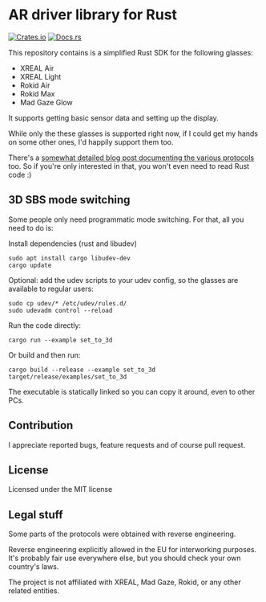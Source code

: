 # AR driver library for Rust
[![Crates.io](https://img.shields.io/crates/v/ar-drivers.svg)](https://crates.io/crates/ar-drivers)
[![Docs.rs](https://docs.rs/ar-drivers/badge.svg)](https://docs.rs/ar-drivers)

This repository contains is a simplified Rust SDK for the following glasses:

* XREAL Air
* XREAL Light
* Rokid Air
* Rokid Max
* Mad Gaze Glow

It supports getting basic sensor data and setting up the display.

While only the these glasses is supported right now, if I could get my hands on some other
ones, I'd happily support them too.

There's a [somewhat detailed blog post documenting the various protocols](https://voidcomputing.hu/blog/good-bad-ugly/)
too. So if you're only interested in that, you won't even need to read Rust code :)

## 3D SBS mode switching

Some people only need programmatic mode switching. For that, all you need to do is:

Install dependencies (rust and libudev)

```
sudo apt install cargo libudev-dev
cargo update
```

Optional: add the udev scripts to your udev config, so the glasses are available to regular
users:

```
sudo cp udev/* /etc/udev/rules.d/
sudo udevadm control --reload
```

Run the code directly:

```
cargo run --example set_to_3d
```

Or build and then run:

```
cargo build --release --example set_to_3d
target/release/examples/set_to_3d
```

The executable is statically linked so you can copy it around, even to other PCs.


## Contribution

I appreciate reported bugs, feature requests and of course pull request.

## License

Licensed under the MIT license

## Legal stuff

Some parts of the protocols were obtained with reverse engineering.

Reverse engineering explicitly allowed in the EU for interworking purposes.
It's probably fair use everywhere else, but you should check your own
country's laws.

The project is not affiliated with XREAL, Mad Gaze, Rokid, or any other related entities. 
